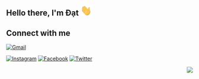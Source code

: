 <h2> Hello there, I'm Đạt <img src="https://raw.githubusercontent.com/ABSphreak/ABSphreak/master/gifs/Hi.gif" width="30px"></h2>

<h2>Connect with me </h2>

[![Gmail](https://img.shields.io/badge/Gmail-D14836?style=for-the-badge&logo=gmail&logoColor)](mailto:thanhledatomon@gmail.com)

[![Instagram](https://img.shields.io/badge/Instagram-E4405F?style=for-the-badge&logo=instagram&logoColor=white&url=https://www.instagram.com/__thanh.dat__/)](https://www.instagram.com/__thanh.dat__/)
[![Facebook](https://img.shields.io/facebook/url?label=Facebook&logo=facebook&url=https://www.facebook.com/datle243/)](https://www.facebook.com/datle243/)
[![Twitter](https://img.shields.io/badge/Twitter-1DA1F2?style=for-the-badge&logo=twitter&logoColor=white&url=https://twitter.com/thanhdat24)](https://twitter.com/thanhdat24)

<img align='right' src="https://github-readme-stats.vercel.app/api?username=thanhdat24&show_icons=true">
<!--
**thanhdat24/thanhdat24** is a ✨ _special_ ✨ repository because its `README.md` (this file) appears on your GitHub profile.

Here are some ideas to get you started:

- 🔭 I’m currently working on ...
- 🌱 I’m currently learning ...
- 👯 I’m looking to collaborate on ...
- 🤔 I’m looking for help with ...
- 💬 Ask me about ...
- 📫 How to reach me: ...
- 😄 Pronouns: ...
- ⚡ Fun fact: ...
-->
